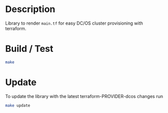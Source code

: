 # Description
Library to render `main.tf` for easy DC/OS cluster provisioning with terraform.

# Build / Test

```bash
make
```

# Update
To update the library with the latest terraform-PROVIDER-dcos changes run

```bash
make update
```
